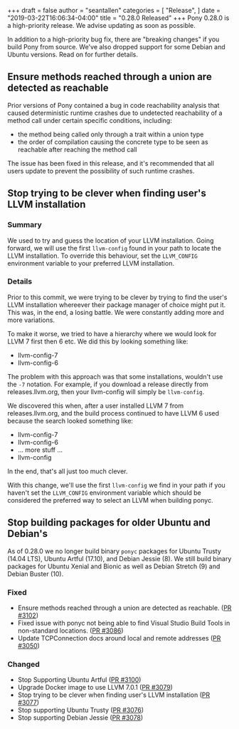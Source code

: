 +++
draft = false
author = "seantallen"
categories = [
    "Release",
]
date = "2019-03-22T16:06:34-04:00"
title = "0.28.0 Released"
+++
Pony 0.28.0 is a high-priority release. We advise updating as soon as possible.

In addition to a high-priority bug fix, there are "breaking changes" if you
build Pony from source. We've also dropped support for some Debian and Ubuntu
versions. Read on for further details.

<!--more-->

## Ensure methods reached through a union are detected as reachable

Prior versions of Pony contained a bug in code reachability analysis that caused
deterministic runtime crashes due to undetected reachability of a method call
under certain specific conditions, including:

- the method being called only through a trait within a union type
- the order of compilation causing the concrete type to be seen as reachable
  after reaching the method call

The issue has been fixed in this release, and it's recommended that all users
update to prevent the possibility of such runtime crashes.

## Stop trying to be clever when finding user's LLVM installation

### Summary

We used to try and guess the location of your LLVM installation. Going forward,
we will use the first `llvm-config` found in your path to locate the LLVM
installation. To override this behaviour, set the `LLVM_CONFIG` environment
variable to your preferred LLVM installation.

### Details

Prior to this commit, we were trying to be clever by trying to find the user's
LLVM installation whereever their package manager of choice might put it. This
was, in the end, a losing battle. We were constantly adding more and more
variations.

To make it worse, we tried to have a hierarchy where we would look for
LLVM 7 first then 6 etc. We did this by looking something like:

- llvm-config-7
- llvm-config-6

The problem with this approach was that some installations, wouldn't use
the `-7` notation. For example, if you download a release directly from
releases.llvm.org, then your llvm-config will simply be `llvm-config`.

We discovered this when, after a user installed LLVM 7 from releases.llvm.org,
and the build process continued to have LLVM 6 used because the search looked
something like:

- llvm-config-7
- llvm-config-6
- ... more stuff ...
- llvm-config

In the end, that's all just too much clever.

With this change, we'll use the first `llvm-config` we find in your path
if you haven't set the `LLVM_CONFIG` environment variable which should be
considered the preferred way to select an LLVM when building ponyc.

## Stop building packages for older Ubuntu and Debian's

As of 0.28.0 we no longer build binary `ponyc` packages for Ubuntu Trusty (14.04
LTS), Ubuntu Artful (17.10), and Debian Jessie (8). We still build binary
packages for Ubuntu Xenial and Bionic as well as Debian Stretch (9) and Debian
Buster (10).

### Fixed

- Ensure methods reached through a union are detected as reachable. ([PR #3102](https://github.com/ponylang/ponyc/pull/3102))
- Fixed issue with ponyc not being able to find Visual Studio Build Tools in non-standard locations. ([PR #3086](https://github.com/ponylang/ponyc/pull/3086))
- Update TCPConnection docs around local and remote addresses ([PR #3050](https://github.com/ponylang/ponyc/pull/3050))

### Changed

- Stop Supporting Ubuntu Artful ([PR #3100](https://github.com/ponylang/ponyc/pull/3100))
- Upgrade Docker image to use LLVM 7.0.1 ([PR #3079](https://github.com/ponylang/ponyc/pull/3079))
- Stop trying to be clever when finding user's LLVM installation ([PR #3077](https://github.com/ponylang/ponyc/pull/3077))
- Stop supporting Ubuntu Trusty ([PR #3076](https://github.com/ponylang/ponyc/pull/3076))
- Stop supporting Debian Jessie ([PR #3078](https://github.com/ponylang/ponyc/pull/3078))
